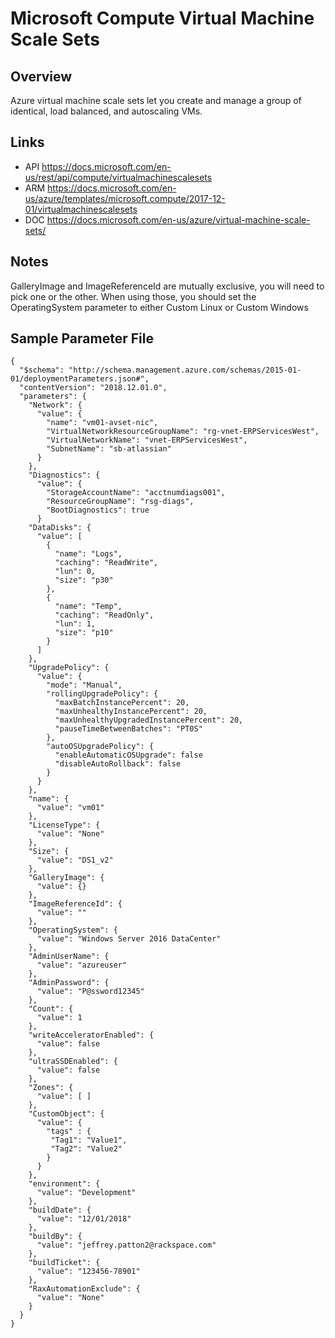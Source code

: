 # Microsoft Compute Virtual Machine Scale Sets

## Overview
Azure virtual machine scale sets let you create and manage a group of identical, load balanced, and autoscaling VMs.

## Links
- API https://docs.microsoft.com/en-us/rest/api/compute/virtualmachinescalesets
- ARM https://docs.microsoft.com/en-us/azure/templates/microsoft.compute/2017-12-01/virtualmachinescalesets
- DOC https://docs.microsoft.com/en-us/azure/virtual-machine-scale-sets/

## Notes
GalleryImage and ImageReferenceId are mutually exclusive, you will need to pick one or the other. When using those, you should set the OperatingSystem parameter to either Custom Linux or Custom Windows

## Sample Parameter File
```
{
  "$schema": "http://schema.management.azure.com/schemas/2015-01-01/deploymentParameters.json#",
  "contentVersion": "2018.12.01.0",
  "parameters": {
    "Network": {
      "value": {
        "name": "vm01-avset-nic",
        "VirtualNetworkResourceGroupName": "rg-vnet-ERPServicesWest",
        "VirtualNetworkName": "vnet-ERPServicesWest",
        "SubnetName": "sb-atlassian"
      }
    },
    "Diagnostics": {
      "value": {
        "StorageAccountName": "acctnumdiags001",
        "ResourceGroupName": "rsg-diags",
        "BootDiagnostics": true
      }
    "DataDisks": {
      "value": [
        {
          "name": "Logs",
          "caching": "ReadWrite",
          "lun": 0,
          "size": "p30"
        },
        {
          "name": "Temp",
          "caching": "ReadOnly",
          "lun": 1,
          "size": "p10"
        }
      ]
    },
    "UpgradePolicy": {
      "value": {
        "mode": "Manual",
        "rollingUpgradePolicy": {
          "maxBatchInstancePercent": 20,
          "maxUnhealthyInstancePercent": 20,
          "maxUnhealthyUpgradedInstancePercent": 20,
          "pauseTimeBetweenBatches": "PT0S"
        },
        "autoOSUpgradePolicy": {
          "enableAutomaticOSUpgrade": false
          "disableAutoRollback": false
        }
      }
    },
    "name": {
      "value": "vm01"
    },
    "LicenseType": {
      "value": "None"
    },
    "Size": {
      "value": "DS1_v2"
    },
    "GalleryImage": {
      "value": {}
    },
    "ImageReferenceId": {
      "value": ""
    },
    "OperatingSystem": {
      "value": "Windows Server 2016 DataCenter"
    },
    "AdminUserName": {
      "value": "azureuser"
    },
    "AdminPassword": {
      "value": "P@ssword12345"
    },
    "Count": {
      "value": 1
    },
    "writeAcceleratorEnabled": {
      "value": false
    },
    "ultraSSDEnabled": {
      "value": false
    },
    "Zones": {
      "value": [ ]
    },
    "CustomObject": {
      "value": {
        "tags" : {
         "Tag1": "Value1",
         "Tag2": "Value2"
        }
      }
    },
    "environment": {
      "value": "Development"
    },
    "buildDate": {
      "value": "12/01/2018"
    },
    "buildBy": {
      "value": "jeffrey.patton2@rackspace.com"
    },
    "buildTicket": {
      "value": "123456-78901"
    },
    "RaxAutomationExclude": {
      "value": "None"
    }
  }
}
```